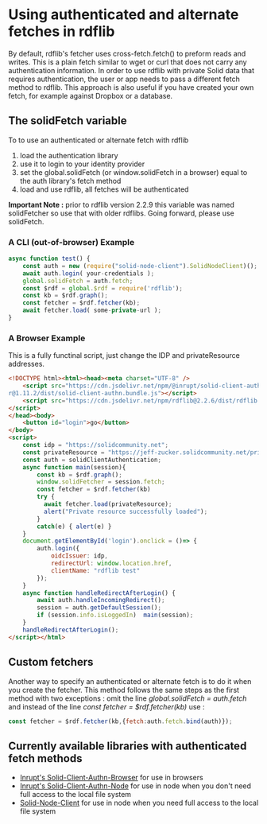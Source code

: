 # Using authenticated and alternate fetches in rdflib

By default, rdflib's fetcher uses cross-fetch.fetch() to preform reads and writes.  This is a plain fetch similar to wget or curl that does not carry any authentication information.  In order to use rdflib with private Solid data that requires authentication, the user or app needs to pass a different fetch method to rdflib.  This approach is also useful if you have created your own fetch, for example against Dropbox or a database.                                                                       

## The solidFetch variable                                                

To to use an authenticated or alternate fetch with rdflib

1. load the authentication library
2. use it to login to your identity provider
3. set the global.solidFetch (or window.solidFetch in a browser) equal to the auth library's fetch method
4. load and use rdflib, all fetches will be authenticated

**Important Note :** prior to rdflib version 2.2.9 this variable was named solidFetcher so use that with older rdflibs.  Going forward, please use solidFetch.

### A CLI (out-of-browser) Example

```javascript                                                                   
async function test() {
    const auth = new (require("solid-node-client").SolidNodeClient)();
    await auth.login( your-credentials );                             
    global.solidFetch = auth.fetch;                                   
    const $rdf = global.$rdf = require('rdflib');                     
    const kb = $rdf.graph(); 
    const fetcher = $rdf.fetcher(kb);
    await fetcher.load( some-private-url );  
}
```               

### A Browser Example

This is a fully functinal script, just change the IDP and privateResource addresses.

```html
<!DOCTYPE html><html><head><meta charset="UTF-8" />                             
    <script src="https://cdn.jsdelivr.net/npm/@inrupt/solid-client-authn-browse\
r@1.11.2/dist/solid-client-authn.bundle.js"></script>                           
    <script src="https://cdn.jsdelivr.net/npm/rdflib@2.2.6/dist/rdflib.min.js">\
</script>                                                                       
</head><body>                                                                   
    <button id="login">go</button>                                              
</body>                                                                         
<script>                                                                        
    const idp = "https://solidcommunity.net";                                   
    const privateResource = "https://jeff-zucker.solidcommunity.net/private/";  
    const auth = solidClientAuthentication;                                     
    async function main(session){                                               
        const kb = $rdf.graph();                                                
        window.solidFetcher = session.fetch;                                    
        const fetcher = $rdf.fetcher(kb)                                        
        try {                                                                   
          await fetcher.load(privateResource);                                  
          alert("Private resource successfully loaded");                        
        }                                                                       
        catch(e) { alert(e) }                                                   
    }                                                                           
    document.getElementById('login').onclick = ()=> {                           
        auth.login({                                                            
            oidcIssuer: idp,                                                    
            redirectUrl: window.location.href,                                  
            clientName: "rdflib test"                                           
        });                                                                     
    }                                                                           
    async function handleRedirectAfterLogin() {                                 
        await auth.handleIncomingRedirect();                                    
        session = auth.getDefaultSession();                                     
        if (session.info.isLoggedIn)  main(session);                            
    }                                                                           
    handleRedirectAfterLogin();                                                 
</script></html>                                                                
```


##  Custom fetchers

Another way to specify an authenticated or alternate fetch is to do it when you create the fetcher.  This method follows the same steps as the first method with two exceptions : omit the line *global.solidFetch = auth.fetch* and instead of the line *const fetcher = $rdf.fetcher(kb)* use :
```javascript
const fetcher = $rdf.fetcher(kb,{fetch:auth.fetch.bind(auth)});
```

## Currently available libraries with authenticated fetch methods

* [Inrupt's Solid-Client-Authn-Browser](https://github.com/inrupt/solid-client-js) for use in browsers
* [Inrupt's Solid-Client-Authn-Node](https://github.com/inrupt/solid-client-js) for use in node when you don't need full access to the local file system
* [Solid-Node-Client](https://github.com/solid/solid-node-client) for use in node when you need full access to the local file system
